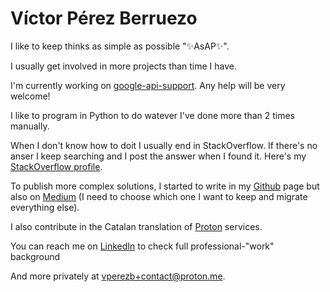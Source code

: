 # Víctor Pérez Berruezo

I like to keep thinks as simple as possible "✨AsAP✨".

I usually get involved in more projects than time I have.

I'm currently working on [google-api-support](https://github.com/vperezb/google-api-support). Any help will be very welcome!

I like to program in Python to do watever I've done more than 2 times manually.

When I don't know how to doit I usually end in StackOverflow. If there's no anser I keep searching and I post the answer when I found it. Here's my [StackOverflow profile](https://stackoverflow.com/users/6109224/vperezb).

To publish more complex solutions, I started to write in my [Github](https://github.com/vperezb) page but also on [Medium](https://medium.com/@victor.perez.berruezo) (I need to choose which one I want to keep and migrate everything else).

I also contribute in the Catalan translation of [Proton](https://proton.me/) services.

You can reach me on [LinkedIn](https://www.linkedin.com/in/vperezb-) to check full professional-"work" background

And more privately at vperezb+contact@proton.me.
